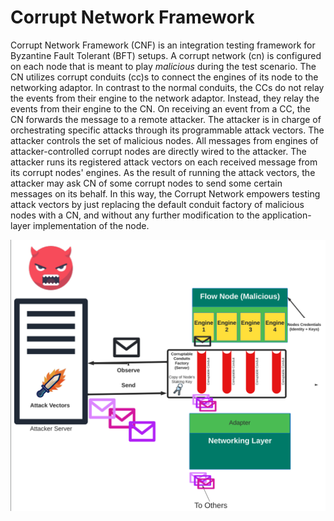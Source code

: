 # Corrupt Network Framework

Corrupt Network Framework (CNF) is an integration testing framework for Byzantine Fault Tolerant (BFT) setups.
A corrupt network (cn) is configured on each node that is meant to play _malicious_ during the test scenario. 
The CN utilizes corrupt conduits (cc)s to connect the engines of its node to the networking adaptor.
In contrast to the normal conduits, the CCs do not relay the events from their engine to the network adaptor. 
Instead, they relay the events from their engine to the CN. On receiving an event from a CC, the CN forwards 
the message to a remote attacker. The attacker is in charge of orchestrating specific attacks through its 
programmable attack vectors. The attacker controls the set of malicious nodes. 
All messages from engines of attacker-controlled corrupt nodes are directly wired to the attacker. 
The attacker runs its registered attack vectors on each received message from its corrupt nodes' engines. 
As the result of running the attack vectors, the attacker may ask CN of some corrupt nodes to send some certain messages on its behalf.
In this way, the Corrupt Network empowers testing attack vectors by just replacing the default conduit factory of malicious nodes
with a CN, and without any further modification to the application-layer implementation of the node. 

![Corrupt Network Framework](corrupt.png)
